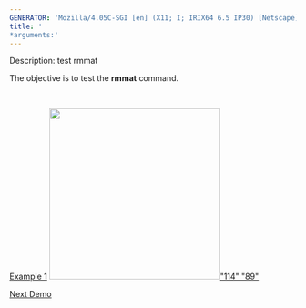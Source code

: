 ```yaml
---
GENERATOR: 'Mozilla/4.05C-SGI [en] (X11; I; IRIX64 6.5 IP30) [Netscape]'
title: '
*arguments:'
---
```


 Description: test rmmat

   The objective is to test the **rmmat** command.

    

   [Example 1](description_rmmat.md)
   [<img height="300" width="300" src="https://lanl.github.io/LaGriT/docsassets/images/rmmat4_tn.gif">"114"
   "89"](description_rmmat.md)











[Next Demo](../../../demos/rotatept/md/main_rotatept1.md)
